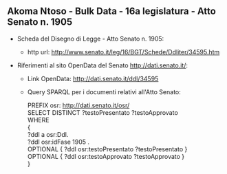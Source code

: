 ## Akoma Ntoso - Bulk Data - 16a legislatura - Atto Senato n. 1905 ##

* Scheda del Disegno di Legge - Atto Senato n. 1905:
	* http url: http://www.senato.it/leg/16/BGT/Schede/Ddliter/34595.htm

* Riferimenti al sito OpenData del Senato http://dati.senato.it/:
	* Link OpenData: http://dati.senato.it/ddl/34595
	* Query SPARQL per i documenti relativi all'Atto Senato:

        PREFIX osr: <http://dati.senato.it/osr/>  
		SELECT DISTINCT ?testoPresentato ?testoApprovato  
		WHERE  
		{  
		    ?ddl a osr:Ddl.  
		    ?ddl osr:idFase 1905 .  
		    OPTIONAL { ?ddl osr:testoPresentato ?testoPresentato }  
		    OPTIONAL { ?ddl osr:testoApprovato ?testoApprovato }  
		}
		